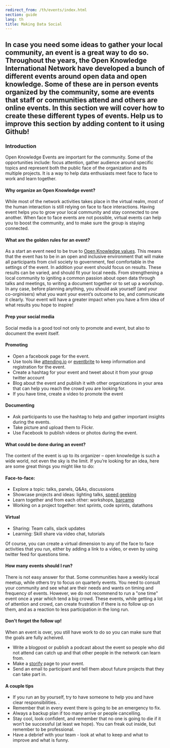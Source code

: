 ```yaml
---
redirect_from: /th/events/index.html
section: guide
lang: th
title: Making Data Social
---
```


## In case you need some ideas to gather your local community, an event is a great way to do so. Throughout the years, the  Open Knowledge International Network have developed a bunch of different events around open data and open knowledge. Some of these are in person events organized by the community, some are events that staff or communities attend and others are online events. In this section we will cover how to create these different types of events. Help us to improve this section by adding content to it using Github!

### Introduction

Open Knowledge Events are important for the community. Some of the opportunities include: focus attention, gather audience around specific topics and represent both the public face of the organization and its multiple projects. It is a way to help data enthusiasts meet face to face to work and learn together.

#### Why organize an Open Knowledge event?

While most of the network activities takes place in the virtual realm, most of the human interaction is still relying on face to face interactions. Having event helps you to grow your local community and stay connected to one another.
When face to face events are not possible, virtual events can help you to boost the community, and to make sure the group is staying connected.

#### What are the golden rules for an event?

As a start an event need to be true to [Open Knowledge values](https://okfn.org/about/vision-and-values/). This means that the event has to be in an open and inclusive environment that will make all participants from civil society to government, feel comfortable in the settings of the event.
In addition your event should focus on results. These results can be varied, and should fit your local needs. From strengthening a local community to igniting a common passion about open data through talks and meetings, to writing a document together or to set up a workshop. In any case, before planning anything, you should ask yourself (and your co-orginisers) what you want your event’s outcome to be, and communicate it clearly. Your event will have a greater impact when you have a firm idea of what results you hope to inspire!

#### Prep your social media
Social media is a good tool not only to promote and event, but also to document the event itself.

#### Promoting
* Open a facebook page for the event.
* Use tools like [attending.io](https://attending.io) or [eventbrite](http://eventbrite.com) to keep information and registration for the event.
* Create a hashtag for your event and tweet about it from your group twitter account
* Blog about the event and publish it with other organizations in your area that can help you reach the crowd you are looking for.
* If you have time, create a video to promote the event

#### Documenting

* Ask participants to use the hashtag to help and gather important insights during the events.
* Take picture and upload them to Flickr.
* Use Facebook to publish videos or photos during the event.

#### What could be done during an event?

The content of the event is up to its organizer – open knowledge is such a wide world, not even the sky is the limit. If you’re looking for an idea, here are some great things you might like to do:

#### Face-to-face:

* Explore a topic: talks, panels, Q&As, discussions
* Showcase projects and ideas: lighting talks, [speed geeking](http://www.kstoolkit.org/Speed+geeking?responseToken=876633d8de129f2ca0e7598f85ba60e5)
* Learn together and from each other: workshops, [barcamp](https://en.wikipedia.org/wiki/BarCamp)
* Working on a project together: text sprints, code sprints, datathons

#### Virtual

* Sharing: Team calls, slack updates
* Learning: Skill share via video chat, tutorials

Of course, you can create a virtual dimension to any of the face to face activities that you run, either by adding a link to a video, or even by using twitter feed for questions time.

#### How many events should I run?

There is not easy answer for that. Some communities have a weekly local meetup, while others try to focus on quarterly events. You need to consult your community and see what are their needs and wants on timing and frequency of events.
However, we do not recommend to run a "one time" event once a year which tend a big crowd. These events, while getting a lot of attention and crowd, can create frustration if there is no follow up on them, and as a reaction to less participation in the long run.

#### Don't forget the follow up!
When an event is over, you still have work to do so you can make sure that the goals are fully acheived.

* Write a blogpost or publish a podcast about the event so people who did not attend can catch up and that other people in the network can learn from.
* Make a [storify](https://storify.com) page to your event.
* Send an email to participant and tell them about future projects that they can take part in.

#### A couple tips

* If you run an by yourself, try to have someone to help you and have clear responsibilities. .
* Remember that in every event there is going to be an emergency to fix.
* Always a backup plan if too many arrive or people cancelling.
* Stay cool, look confident, and remember that no one is going to die if it won’t be successful (at least we hope). You can freak out inside, but remember to be professional.
* Have a debrief with your team - look at what to keep and what to improve and what is funny.
